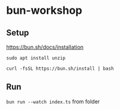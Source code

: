 # bun-workshop

## Setup

https://bun.sh/docs/installation

`sudo apt install unzip`

`curl -fsSL https://bun.sh/install | bash`


## Run

 `bun run --watch index.ts` from folder

